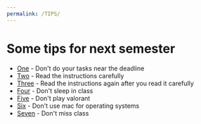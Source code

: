 ```yaml
---
permalink: /TIPS/
---
```


# Some tips for next semester
- [One](https://media.istockphoto.com/photos/man-sitting-on-sofa-reading-book-picture-id457207765?k=20&m=457207765&s=612x612&w=0&h=cz354f87Y66F2_P6AHcJTh08FobLR11c-VoUNcJYYDA=) - Don't do your tasks near the deadline
- [Two](https://media.istockphoto.com/photos/man-sitting-on-sofa-reading-book-picture-id457207765?k=20&m=457207765&s=612x612&w=0&h=cz354f87Y66F2_P6AHcJTh08FobLR11c-VoUNcJYYDA=) - Read the instructions carefully
- [Three](https://media.istockphoto.com/photos/man-sitting-on-sofa-reading-book-picture-id457207765?k=20&m=457207765&s=612x612&w=0&h=cz354f87Y66F2_P6AHcJTh08FobLR11c-VoUNcJYYDA=) - Read the instructions again after you read it carefully
- [Four](https://storyblok-image.ef.com/unsafe/750x375/filters:focal(375x210:376x211):quality(90)/f/60990/750x420/75c6b3b37b/scan2-750x420.jpg) - Don't sleep in class
- [Five](https://awsimages.detik.net.id/community/media/visual/2019/09/17/fe15c699-a954-4aad-9bc7-806c33710790.jpeg?w=700&q=90) - Don't play valorant
- [Six](https://www.youtube.com/watch?v=947op8yKJRY&ab_channel=LinusTechTips) - Don't use mac for operating systems
- [Seven](https://image.freepik.com/free-photo/pleased-good-looking-happy-man-with-ginger-hair-brislte-showing-thumbs-up-smiling-broadly-giving-positive-feedback-sharing-his-positive-opinion-grey-wall_176420-27439.jpg) - Don't miss class